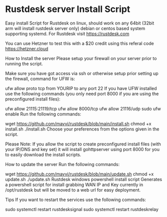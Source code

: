 # Rustdesk server Install Script

Easy install Script for Rustdesk on linux, should work on any 64bit (32bit arm will install rustdesk server only) debian or centos based system supporting systemd.
For Rustdesk visit https://rustdesk.com

You can use Hetzner to test this with a $20 credit using this referal code https://hetzner.cloud

How to Install the server
Please setup your firewall on your server prior to running the script.

Make sure you have got access via ssh or otherwise setup prior setting up the firewall, command for UFW is:

ufw allow proto tcp from YOURIP to any port 22
If you have UFW installed use the following commands (you only need port 8000 if you are using the preconfigured install files):

ufw allow 21115:21119/tcp
ufw allow 8000/tcp
ufw allow 21116/udp
sudo ufw enable
Run the following commands:

wget https://github.com/mavvi/rustdesk/blob/main/install.sh
chmod +x install.sh
./install.sh
Choose your preferences from the options given in the script.

Please Note: If you allow the script to create preconfigured install files (with your IP/DNS and key set) it will install gohttpserver using port 8000 for you to easily download the install scripts.

How to update the server
Run the following commands:

wget https://github.com/mavvi/rustdesk/blob/main/update.sh
chmod +x update.sh
./update.sh
Rustdesk windows powershell install script
Generates a powershell script for install grabbing WAN IP and Key currently in /opt/rustdesk but will be moved to a web url for easy deployment.

Tips
If you want to restart the services use the following commands:

sudo systemctl restart rustdesksignal
sudo systemctl restart rustdeskrelay
